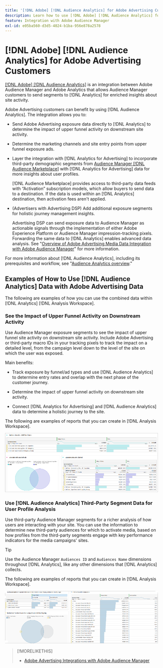 ```yaml
---
title: '[!DNL Adobe] [!DNL Audience Analytics] for Adobe Advertising Customers'
description: Learn how to use [!DNL Adobe] [!DNL Audience Analytics] for advertising use cases
feature: Integration with Adobe Audience Manager
exl-id: e05ba560-d3d5-4024-b1ba-956e878a2578
---
```

# [!DNL Adobe] [!DNL Audience Analytics] for Adobe Advertising Customers

[[!DNL Adobe] [!DNL Audience Analytics]](https://experienceleague.adobe.com/docs/analytics/integration/audience-analytics/mc-audiences-aam.html) is an integration between Adobe Audience Manager and Adobe Analytics that allows Audience Manager customers to send segments to [!DNL Analytics] for enriched insights about site activity. 

Adobe Advertising customers can benefit by using [!DNL Audience Analytics]. The integration allows you to:

* Send Adobe Advertising exposure data directly to [!DNL Analytics] to determine the impact of upper funnel activity on downstream site activity.

* Determine the marketing channels and site entry points from upper funnel exposure ads.

* Layer the integration with [!DNL Analytics for Advertising] to incorporate third-party demographic segments from [Audience Manager [!DNL Audience Marketplace]](https://experienceleague.adobe.com/docs/audience-manager/user-guide/features/audience-marketplace/audience-marketplace.html) with [!DNL Analytics for Advertising] data for more insights about user profiles. 

    [!DNL Audience Marketplace] provides access to third-party data feeds with “Activation” subscription models, which allow buyers to send data to a destination. If the data is used within an [!DNL Analytics] destination, then activation fees aren't applied.
  
* (Advertisers with Advertising DSP) Add additional exposure segments for holistic journey management insights.

    Advertising DSP can send exposure data to Audience Manager as actionable signals through the implementation of either Adobe Experience Platform or Audience Manager impression-tracking pixels. Forwarding the same data to [!DNL Analytics] enables advanced data analysis. See "[Overview of Adobe Advertising Media Data Integration with Adobe Audience Manager](/help/integrations/audience-manager/media-data-integration/overview.md)" for more information.
  
For more information about [!DNL Audience Analytics], including its prerequisites and workflow, see "[Audience Analytics overview](https://experienceleague.adobe.com/docs/analytics/integration/audience-analytics/mc-audiences-aam.html)."

## Examples of How to Use [!DNL Audience Analytics] Data with Adobe Advertising Data

The following are examples of how you can use the combined data within [!DNL Analytics] [!DNL Analysis Workspace].

### See the Impact of Upper Funnel Activity on Downstream Activity

Use Audience Manager exposure segments to see the impact of upper funnel site activity on downstream site activity. Include Adobe Advertising or third-party macro IDs in your tracking pixels to track the impact on a detailed level, from the campaign level down to the level of the site on which the user was exposed.

Main benefits: 

* Track exposure by funnel/ad types and use [!DNL Audience Analytics] to determine entry rates and overlap with the next phase of the customer journey.

* Determine the impact of upper funnel activity on downstream site activity.

* Connect [!DNL Analytics for Advertising]<!-- which doesn't include the last exposure event --> and [!DNL Audience Analytics] data <!-- (which includes the user's last exposure event) --> to determine a holistic journey to the site.
 
The following are examples of reports that you can create in [!DNL Analysis Workspace].

![See the impact of upper funnel activity on downstream site activity](/help/integrations/assets/audience-analytics-upper-funnel-exposure.png)

### Use [!DNL Audience Analytics] Third-Party Segment Data for User Profile Analysis

Use third-party Audience Manager segments for a richer analysis of how users are interacting with your site. You can use the information to determine new third-party audiences for which to activate media, based on how profiles from the third-party segments engage with key performance indicators for the media campaigns' sites.

>[!TIP]
> Use the Audience Manager `Audiences ID` and `Audiences Name` dimensions throughout [!DNL Analytics], like any other dimensions that [!DNL Analytics] collects.

The following are examples of reports that you can create in [!DNL Analysis Workspace].

![Using third-party segments to enrich user profile analysis](/help/integrations/assets/audience-analytics-third-party-report.png)

>[!MORELIKETHIS]
>
>* [Adobe Advertising Integrations with Adobe Audience Manager](/help/integrations/audience-manager/overview.md)
